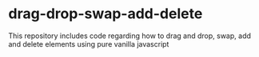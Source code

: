 # drag-drop-swap-add-delete
This repository includes code regarding how to drag and drop, swap, add and delete elements using pure vanilla javascript
